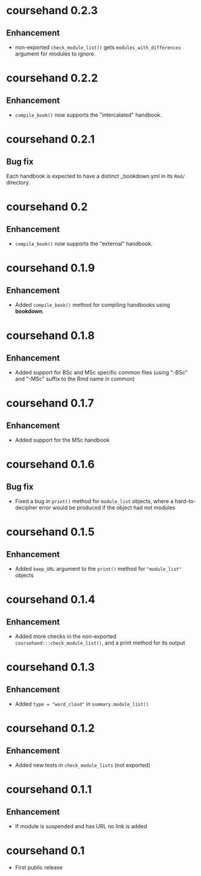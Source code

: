 # coursehand 0.2.3

## Enhancement

+ non-exported `check_module_list()` gets `modules_with_differences` argument for modules to ignore.

# coursehand 0.2.2

## Enhancement

+ `compile_book()` now supports the "intercalated" handbook.

# coursehand 0.2.1

## Bug fix

Each handbook is expected to have a distinct _bookdown.yml in its `Rmd/` directory.

# coursehand 0.2

## Enhancement

+ `compile_book()` now supports the "external" handbook.

# coursehand 0.1.9

## Enhancement

+ Added `compile_book()` method for compiling handbooks using **bookdown**.

# coursehand 0.1.8

## Enhancement

+ Added support for BSc and MSc specific common files (using "-BSc" and "-MSc" suffix to the Rmd name in common)

# coursehand 0.1.7

## Enhancement

+ Added support for the MSc handbook

# coursehand 0.1.6

## Bug fix

+ Fixed a bug in `print()` method for `module_list` objects, where a hard-to-decipher error would be produced if the object had not modules

# coursehand 0.1.5

## Enhancement

+ Added `keep_URL` argument to the `print()` method for `"module_list"` objects

# coursehand 0.1.4

## Enhancement

+ Added more checks in the non-exported `coursehand:::check_module_list()`, and a print method for its output


# coursehand 0.1.3

## Enhancement

+ Added `type = "word_cloud"` in `summary.module_list()`

# coursehand 0.1.2

## Enhancement
+ Added new tests in `check_module_lists` (not exported)

# coursehand 0.1.1

## Enhancement
* If module is suspended and has URL no link is added

# coursehand 0.1

* First public release

